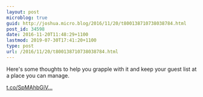 ```yaml
---
layout: post
microblog: true
guid: http://joshua.micro.blog/2016/11/20/t800138710738038784.html
post_id: 34598
date: 2016-11-20T11:48:29+1100
lastmod: 2019-07-30T17:41:20+1100
type: post
url: /2016/11/20/t800138710738038784.html
---
```

Here's some thoughts to help you grapple with it and keep your guest list at a place you can manage.

[t.co/SpMAhbGiV...](https://t.co/SpMAhbGiVT)
